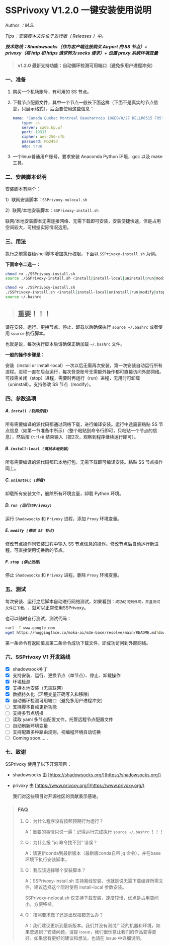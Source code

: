 # SSPrivoxy V1.2.0 一键安装使用说明

Author *：M.S.*

*Tips：安装脚本文件位于发行版（ Releases ）中。*

***技术路线：Shadowsocks（作为客户端连接购买 Airport 的 SS 节点）+ privoxy（将 http 和 https 请求转为 socks 请求）+ 设置 proxy 系统环境变量***

> #### v1.2.0 最新支持功能：自动循环检测可用端口（避免多用户进程冲突）

### 一、准备

1. 购买一个机场账号，有可用的 SS 节点。
2. 下载节点配置文件，其中一个节点一般长下面这样（下面不是真实的节点信息，只展示格式），后面要使用这些信息：

    ```yaml
    name: 'Canada Quebec Montreal Beauharnois 10GE0/0/27 DELLR6515 F05'
        type: ss
        server: ca05.kp.wf
        port: 19313
        cipher: aes-256-cfb
        password: MG34Sd
        udp: true
    ```
3. 一个linux普通用户账号，要求安装 Anaconda Python 环境，gcc 以及 make 工具。

### 二、安装脚本说明

安装脚本有两个：

1）联网安装脚本：`SSPrivoxy-nolocal.sh`​

2）联网/本地安装脚本：`SSPrivoxy-install.sh`​

联网/本地安装脚本无需连接网络、无需下载即可安装，安装便捷快速，但是占用空间较大，可根据实际情况选用。

### 三、用法

执行之前需要给shell脚本增加执行权限，下面以 ```SSPrivoxy-install.sh``` 为例。

**下面命令二选一：**

```bash
chmod +x ./SSPrivoxy-install.sh
source ./SSPrivoxy-install.sh <install|install-local|uninstall|run|modify|stop>
```

```bash
chmod +x ./SSPrivoxy-install.sh
./SSPrivoxy-install.sh <install|install-local|uninstall|run|modify|stop>
source ~/.bashrc
```
> ## **重要！！！**

请在安装、运行、更换节点、停止、卸载以后确保执行 ```source ~/.bashrc``` 或者使用 ```source``` 执行脚本。

也就是说，每次执行脚本后请确保正确加载 ```~/.bashrc``` 文件。

**一般的操作步骤是：**

安装（install or install-local）一次以后无需再次安装，第一次安装自动运行所有进程。进程一直在后台运行，每次登录账号无需额外操作都可直接访问外部网络。可按需关闭（stop）进程，需要时再运行（run）进程，无用时可卸载（uninstall）。支持修改 SS 节点（modify）。

### 四、参数选项

##### A. `install (联网安装)`​

所有需要编译的源代码都通过网络下载，进行编译安装。运行中途需要粘贴 SS 节点信息（如第一节准备中所示）（整个粘贴到命令行即可，只粘贴一个节点的信息），然后按 `Ctrl+D`​ 结束输入（按2次，观察到程序继续运行即可）。

##### B. `install-local (离线本地安装)`​

所有需要编译的源代码都已本地打包，无需下载即可编译安装。粘贴 SS 节点操作同上。

##### C. `uninstall (卸载)`​

卸载所有安装文件，删除所有环境变量，卸载 Python 环境。

##### D. `run (运行SSPrivoxy)`​

运行 `Shadowsocks`​ 和 `Privoxy`​ 进程，添加 `Proxy`​ 环境变量。

##### E. `modify (修改 SS 节点)`​

修改节点操作同安装过程中输入 SS 节点信息的操作。修改节点后自动运行新进程，可直接使用切换后的节点。

##### F. `stop (停止进程)`​

停止 `Shadowsocks`​ 和 `Privoxy`​ 进程，删除 `Proxy`​ 环境变量。

### 五、测试

每次安装、运行之后脚本自动进行网络测试，如果看到：`成功访问到外网，并且测试文件已下载。`​ ，就可以正常使用SSPrivoxy。

也可以随时自行测试，测试代码：

```bash
curl -I www.google.com
wget https://huggingface.co/moka-ai/m3e-base/resolve/main/README.md?download=true
```

第一条命令有返回值且第二条命令成功下载文件，即成功访问到外部网络。

### 六、SSPrivoxy V1 开发路线

- [x] shadowsock补丁
- [x] 支持安装、运行、更换节点（单节点）、停止、卸载操作
- [x] 环境检测
- [x] 支持本地安装（无需联网）
- [x] 数据持久化（环境变量正确写入和移除）
- [x] 自动循环检测可用端口（避免多用户进程冲突）
- [ ] 支持脚本自动更新功能
- [ ] 支持多节点切换
- [ ] 读取 yaml 多节点配置文件，托管远程节点配置文件
- [ ] 自动刷新环境变量
- [ ] 支持配置多种路由规则，视编程环境自动切换
- [ ] Coming soon……

### 七、致谢

SSPrivoxy 使用了以下开源项目：
- shadowsocks 由 [https://shadowsocks.org/](https://shadowsocks.org/)

- privoxy 由 [https://www.privoxy.org/](https://www.privoxy.org/)

  我们对这些项目对开源社区的贡献表示感谢。

> ### FAQ
>
> 1. Q：为什么程序没有按照预期行为运行？
>
>    A：重要的事情只说一遍：记得运行完成执行 ```source ~/.bashrc``` ！！！
>
> 2. Q：为什么报 "jq 命令找不到" 错误？
>
>    A：请更新conda到最新版本（最新版conda自带 jq 命令），并在base环境下执行安装脚本。
>
> 3. Q：我应该选择哪个安装脚本？
>
>    A：SSPrivoxy-install.sh 支持离线安装，也就是说无需下载编译所需文件，建议选择这个同时使用 install-local 参数安装。
>
>    SSPrivoxy-nolocal.sh 仅支持下载安装，速度较慢，优点是占用空间小，方便移植。
>
> 4. Q：按照要求做了还是出现报错怎么办？
>
>    A：我们建议更新到最新版本。我们并没有测试广泛的机器和环境，如果您遇到了安装问题，请提 issue，我们很乐意让我们的作品变得更好。如果您有更好的建议和想法，也请在 issue 中详细说明。
